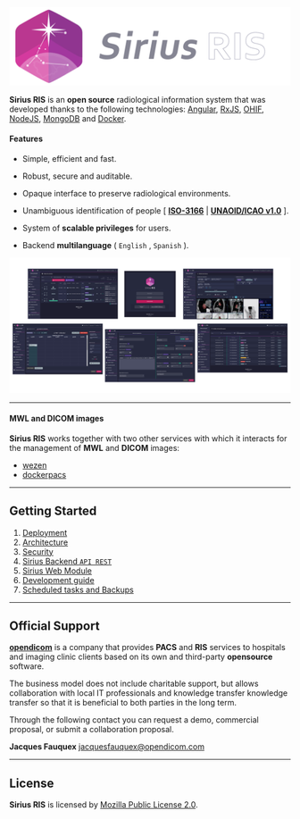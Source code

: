 ![Header_image](./documentation/resources/img/logo_horizontal_github.png)



**Sirius RIS** is an **open source** radiological information system that was developed thanks to the following technologies: [Angular](https://angular.io/), [RxJS](https://rxjs.dev/), [OHIF](https://ohif.org/), [NodeJS](https://nodejs.org/), [MongoDB](https://www.mongodb.com/) and [Docker](https://www.docker.com/).



#### Features

* Simple, efficient and fast.

* Robust, secure and auditable.

* Opaque interface to preserve radiological environments.

* Unambiguous identification of people [ [**ISO-3166**](https://www.iso.org/iso-3166-country-codes.html) | **[UNAOID/ICAO v1.0](https://www.unaoid.gub.uy/descargas/especificaciones-identifican-personas.pdf)** ].

* System of **scalable privileges** for users.

* Backend **multilanguage** ( `English` , `Spanish` ).

  

![screenshots](./documentation/resources/img/screenshots.png)



---



#### MWL and DICOM images

**Sirius RIS** works together with two other services with which it interacts for the management of **MWL** and **DICOM** images:

* [wezen](https://hub.docker.com/r/opendicom/wezen)
* [dockerpacs](https://hub.docker.com/r/opendicom/dcm4chee)



---



## Getting Started

1. [Deployment](./documentation/01_deployment.md)
2. [Architecture](./documentation/02_architecture.md)
3. [Security](./documentation/03_security.md)
4. [Sirius Backend `API REST`](./documentation/04_sirius_backend_api_rest.md)
5. [Sirius Web Module](https://github.com/opendicom/sirius-web)
6. [Development guide](./documentation/06_development.md)
7. [Scheduled tasks and Backups](./documentation/07_scheduled_tasks_and_backups.md)



---



## Official Support

**[opendicom](https://github.com/opendicom)** is a company that provides **PACS** and **RIS** services to hospitals and imaging clinic clients based on its own and third-party **opensource** software.

The business model does not include charitable support, but allows collaboration with local IT professionals and knowledge transfer knowledge transfer so that it is beneficial to both parties in the long term.

Through the following contact you can request a demo, commercial proposal, or submit a collaboration proposal.

**Jacques Fauquex**
jacquesfauquex@opendicom.com



---

## License

**Sirius RIS** is licensed by [Mozilla Public License 2.0](https://choosealicense.com/licenses/mpl-2.0/).
